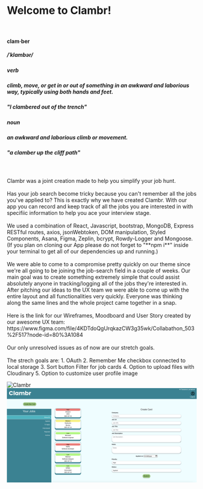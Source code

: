 # Welcome to Clambr!
<br>

#### clam·ber
##### /ˈklambər/

##### *verb*
##### climb, move, or get in or out of something in an awkward and laborious way, typically using both hands and feet.
#####  *"I clambered out of the trench"*

##### *noun*
##### an awkward and laborious climb or movement.
#####  *"a clamber up the cliff path"*
<br>
<br>
Clambr was a joint creation made to help you simplify your job hunt.
<br>
<br>
Has your job search become tricky because you can't remember all the jobs you've applied to?
This is exactly why we have created Clambr. With our app you can record and keep track of all the jobs you are interested in with specifiic information to help you ace your interview stage. 
<br>
<br>
We used a combination of React, Javascript, bootstrap, MongoDB, Express RESTful routes, axios, jsonWebtoken, DOM manipulation, Styled Components, Asana, Figma, Zeplin, bcrypt, Rowdy-Logger and Mongoose. (If you plan on cloning our App please do not forget to "**npm i**" inside your terminal to get all of our dependencies up and running.)
<br>
<br>
We were able to come to a compromise pretty quickly on our theme since we're all going to be joining the job-search field in a couple of weeks. Our main goal was to create something extremely simple that could assist absolutely anyone in tracking/logging all of the jobs they're interested in. After pitching our ideas to the UX team we were able to come up with the entire layout and all functionalities very quickly. Everyone was thinking along the same lines and the whole project came together in a snap. 
<br>
<br>
Here is the link for our Wireframes, Moodboard and User Story created by our awesome UX team:
https://www.figma.com/file/4KDTdoQgUrqkazCW3g35wk/Collabathon_503%2F517?node-id=80%3A1084
<br>
<br>
Our only unresolved issues as of now are our stretch goals.
<br>
<br>
The strech goals are:
1. OAuth
2. Remember Me checkbox connected to local storage
3. Sort button Filter for job cards
4. Option to upload files with Cloudinary
5. Option to customize user profile image




![Clambr](public/ClambrHome.png)
![Clambr](public/ClambrAction.png)